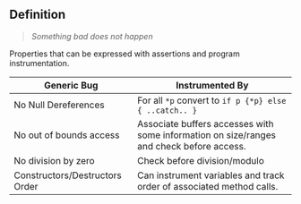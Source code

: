 ## Definition
> *Something bad does not happen*

Properties that can be expressed with assertions and program instrumentation.

| Generic Bug | Instrumented By |
| ---- | ---- |
| No Null Dereferences | For all `*p` convert to `if p {*p} else { ..catch.. }` |
| No out of bounds access | Associate buffers accesses with some information on size/ranges and check before access. |
| No division by zero | Check before division/modulo |
| Constructors/Destructors Order | Can instrument variables and track order of associated method calls. |

